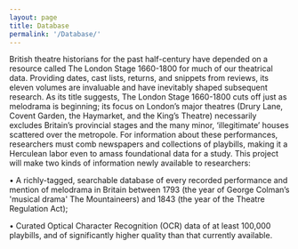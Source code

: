 ```yaml
---
layout: page
title: Database
permalink: '/Database/'
---
```


British theatre historians for the past half-century have depended on a resource called The London Stage 1660-1800 for much of our theatrical data. Providing dates, cast lists, returns, and snippets from reviews, its eleven volumes are invaluable and have inevitably shaped subsequent research. As its title suggests, The London Stage 1660-1800 cuts off just as melodrama is beginning; its focus on London’s major theatres (Drury Lane, Covent Garden, the Haymarket, and the King’s Theatre) necessarily excludes Britain’s provincial stages and the many minor, ‘illegitimate’ houses scattered over the metropole. For information about these
performances, researchers must comb newspapers and collections of playbills, making it a Herculean labor even to amass foundational data for a study. This project will make two kinds of information newly available to researchers:

• A richly-tagged, searchable database of every recorded performance and mention of melodrama in Britain between 1793 (the year of George Colman’s 'musical drama' The Mountaineers) and 1843 (the year of the Theatre Regulation Act);

• Curated Optical Character Recognition (OCR) data of at least 100,000 playbills, and of significantly higher quality than that currently available.
